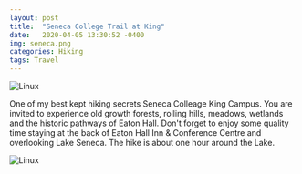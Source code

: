 ```yaml
---
layout: post
title:  "Seneca College Trail at King"
date:   2020-04-05 13:30:52 -0400
img: seneca.png
categories: Hiking
tags: Travel
---
```


![Linux]({{site.baseurl}}/images/seneca.png)


One of my best kept hiking secrets Seneca Colleage King Campus. You are invited to experience old growth forests, rolling hills, meadows, 
wetlands and the historic pathways of Eaton Hall. Don't forget to enjoy some quality time staying at the back of Eaton Hall Inn & Conference Centre 
and overlooking Lake Seneca. The hike is about one hour around the Lake.

![Linux]({{site.baseurl}}/images/seneca1.jpg)
